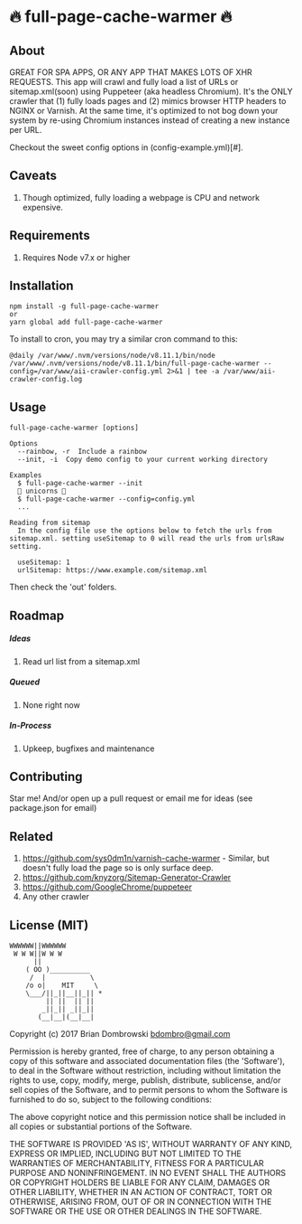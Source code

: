 # 🔥 full-page-cache-warmer 🔥

## About
GREAT FOR SPA APPS, OR ANY APP THAT MAKES LOTS OF XHR REQUESTS. This app will crawl and fully load a list of URLs or sitemap.xml(soon) using Puppeteer (aka headless Chromium). It's the ONLY crawler that (1) fully loads pages and (2) mimics browser HTTP headers to NGINX or Varnish. At the same time, it's optimized to not bog down your system by re-using Chromium instances instead of creating a new instance per URL.

Checkout the sweet config options in (config-example.yml)[#].

## Caveats
1. Though optimized, fully loading a webpage is CPU and network expensive.

## Requirements
1. Requires Node v7.x or higher

## Installation
```
npm install -g full-page-cache-warmer
or
yarn global add full-page-cache-warmer
```

To install to cron, you may try a similar cron command to this:

```
@daily /var/www/.nvm/versions/node/v8.11.1/bin/node /var/www/.nvm/versions/node/v8.11.1/bin/full-page-cache-warmer --config=/var/www/aii-crawler-config.yml 2>&1 | tee -a /var/www/aii-crawler-config.log
```

## Usage
```
full-page-cache-warmer [options]

Options
  --rainbow, -r  Include a rainbow
  --init, -i  Copy demo config to your current working directory

Examples
  $ full-page-cache-warmer --init
  🌈 unicorns 🌈
  $ full-page-cache-warmer --config=config.yml
  ...

Reading from sitemap
  In the config file use the options below to fetch the urls from sitemap.xml. setting useSitemap to 0 will read the urls from urlsRaw setting.
  
  useSitemap: 1
  urlSitemap: https://www.example.com/sitemap.xml

```

Then check the 'out' folders.

## Roadmap

##### Ideas
1. Read url list from a sitemap.xml

##### Queued
1. None right now

##### In-Process
1. Upkeep, bugfixes and maintenance

## Contributing
Star me! And/or open up a pull request or email me for ideas (see package.json for email)

## Related
1. https://github.com/sys0dm1n/varnish-cache-warmer - Similar, but doesn't fully load the page so is only surface deep.
1. https://github.com/knyzorg/Sitemap-Generator-Crawler
1. https://github.com/GoogleChrome/puppeteer
1. Any other crawler


## License (MIT)

```
WWWWWW||WWWWWW
 W W W||W W W
      ||
    ( OO )__________
     /  |           \
    /o o|    MIT     \
    \___/||_||__||_|| *
         || ||  || ||
        _||_|| _||_||
       (__|__|(__|__|
```

Copyright (c) 2017 Brian Dombrowski <bdombro@gmail.com>

Permission is hereby granted, free of charge, to any person obtaining a copy of this software and associated documentation files (the 'Software'), to deal in the Software without restriction, including without limitation the rights to use, copy, modify, merge, publish, distribute, sublicense, and/or sell copies of the Software, and to permit persons to whom the Software is furnished to do so, subject to the following conditions:

The above copyright notice and this permission notice shall be included in all copies or substantial portions of the Software.

THE SOFTWARE IS PROVIDED 'AS IS', WITHOUT WARRANTY OF ANY KIND, EXPRESS OR IMPLIED, INCLUDING BUT NOT LIMITED TO THE WARRANTIES OF MERCHANTABILITY, FITNESS FOR A PARTICULAR PURPOSE AND NONINFRINGEMENT. IN NO EVENT SHALL THE AUTHORS OR COPYRIGHT HOLDERS BE LIABLE FOR ANY CLAIM, DAMAGES OR OTHER LIABILITY, WHETHER IN AN ACTION OF CONTRACT, TORT OR OTHERWISE, ARISING FROM, OUT OF OR IN CONNECTION WITH THE SOFTWARE OR THE USE OR OTHER DEALINGS IN THE SOFTWARE.